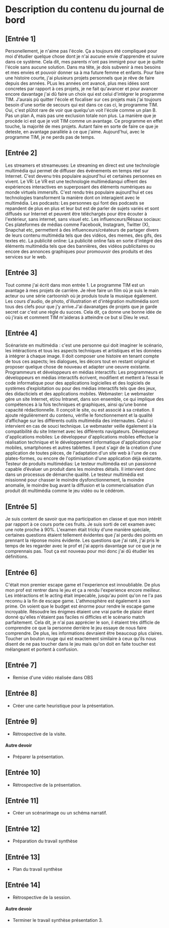 #  Description du contenu du journal de bord
## [Entrée 1]
Personellement, je n'aime pas l'école. Ça a toujours été compliqueé pour moi d'étudier quelque chose dont je n'ai aucune envie d'apprendre et suivre dans ce système. Cela dit, mes parents n'ont pas immigré pour que je quitte l'école sans aucune solution. Dans ma tête, je dois subvenir à mes besoins et mes envies et pouvoir donner sa à ma future femme et enfants. Pour faire une histoire courte, j'ai plusieurs projets personnels que je rêve de faire depuis des années. PLus les années ont avancé, plus mes idées sont concretes par rapport à ces projets, je ne fait qu'avancer et pour avancer encore davantage j'ai dû faire un choix qui est celui d'intégrer le programme TIM. J'aurais pû quitter l'école et focaliser sur ces projets mais j'ai toujours besoin d'une sortie de secours qui est dans ce cas ci, le programme TIM. Oui, c'est plûtot rare de voir que quelqu'un voit l'école comme un plan B. Pas un plan A, mais pas une exclusion totale non plus. La manière que je procède ici est que je voit TIM comme un avantage. Ce programme en effet touche, la majorité de mes projets. Autant faire en sorte de faire ce que je deteste, en avantage parallèle à ce que j'aime. Aujourd'hui, avec le programme TIM, je ne perds pas de temps. 

## [Entrée 2] 
Les streamers et streameuses: Le streaming en direct est une technologie multimédia qui permet de diffuser des événements en temps réel sur Internet. C'est devenu très populaire aujourd'hui et certaines personnes en vivent.
Le VR: Le VR est une technologie multimédianqui offrent des expériences interactives en superposant des éléments numériques au monde virtuels immersifs. C'est rendu très populaire aujourd'hui et ces technologies transforment la manière dont on interagient avec le multimédia.
Les podcasts: Les personnes qui font des podcasts se repandent de plus en plus et leur but est de parler de sujets variés et sont diffusés sur Internet et peuvent être téléchargés pour être écouter à l'extérieur, sans internet, sans visuel etc.
Les influenceurs/Résaux sociaux: Ces plateformes de médias comme Facebook, Instagram, Twitter (X), Snapchat etc, permettent à des influenceurs/créateurs de partager divers de leurs contenu multimédia tels que des vidéos, des memes, des gifs, des textes etc.
La publicité online: La publicité online fais en sorte d'intégré des éléments multimédia tels que des bannières, des vidéos publicitaires ou encore des annonces graphiques pour promouvoir des produits et des services sur le web.
  
## [Entrée 3]
Tout comme j'ai écrit dans mon entrée 1. Le programme TIM est un avantage à mes projets de carrière. Je rêve faire un film où je suis le main acteur ou une série cartoonish où je produis toute la musique également. Les cours d'audio, de photo, d'illustration et d'intégration multimédia sont tous des clefs pour que j'y arrive.J'ai davanatges de projets que je garde secret car c'est une règle du succes. Cela dit, ça donne une bonne idée de où j'irais et comment TIM m'aideras à atteindre ce but si Dieu le veut.
  
## [Entrée 4]
Scénariste en multimédia : c'est une personne qui doit imaginer le scénario, les intéractions et tous les aspects techniques et artistiques et les données à intégrer à chaque image. Il doit composer une histoire en tenant compte de tous ces aspects; les dialogues, les décors tout en restant original et proposer quelque chose de nouveau et adapter une oeuvre existante.
Programmeurs et développeurs en médias interactifs: Les programmeurs et développeurs en médias interactifs écrivent, modifient et mettent à l’essai le code informatique pour des applications logicielles et des logiciels de systèmes d’exploitation ou pour des médias interactifs tels que des jeux, des didacticiels et des applications mobiles.
Webmaster: Le webmaster gère un site Internet, et/ou Intranet, dans son ensemble, ce qui implique des compétences à la fois techniques et graphiques, ainsi qu’une bonne capacité rédactionnelle. Il conçoit le site, ou est associé à sa création. Il ajoute régulièrement du contenu, vérifie le fonctionnement et la qualité d’affichage sur les différents outils multimédia des internautes. Celui-ci intervient en cas de souci technique. Le webmaster veille également à la compatibilité du site Internet avec les différents navigateurs.
Développeur d'applications mobiles: Le développeur d'applications mobiles effectue la réalisation technique et le développement informatique d'applications pour mobiles, smartphones et autres tablettes. Il peut s'agir de la création d'une application de toutes pièces, de l'adaptation d'un site web à l'une de ces plates-formes, ou encore de l'optimisation d'une application déjà existante.
Testeur de produits multimédias: Le testeur multimédia est un passionné capable d’évaluer un produit dans les moindres détails. Il intervient donc dans un processus de démarche qualité.  Le testeur multimédia est missionné pour chasser le moindre dysfonctionnement, la moindre anomalie, le moindre bug avant la diffusion et la commercialisation d’un produit dit multimédia comme le jeu vidéo ou le cédérom.
  
## [Entrée 5]
Je suis content de savoir que ma participation en classe et que mon intérêt par rapport à ce cours porte ces fruits. Je suis sorti de cet examen avec une note proche à 90%. L'examen était tricky d'une manière spéciale, certaines questions étaient tellement évidentes que j'ai perdu des points en prennant la réponse moins évidente. Les questions que j'ai raté, j'ai pris le temps de les regarder avec le prof et j'ai appris davantage sur ce que je ne comprennais pas. Tout ça est nouveau pour moi donc j'ai dû étudier les définitions.  

## [Entrée 6] 
C'était mon premier escape game et l'experience est innoubliable. De plus mon prof est rentrer dans le jeu et ça a rendu l'experience encore meilleur. Les intéractions et le acting était impecable, jusqu'au point qu'on ne l'a pas reconnu à la fin de escape game. L'athmosphère est également à son prime. On voient que le budget est énorme pour rendre le escape game incroyable. Résoudre les énigmes étaient une vrai partie de plaisir étant donné qu'elles n'étaient pas faciles ni difficles et le scénario match parfaitement. Cela dit, je  n'ai pas apprécier le son, il étaient très difficle de comprendre ce que la personne derrière le jeu essaye de nous faire comprendre. De plus, les informations devraient être beaucoup plus claires. Toucher un bouton rouge qui est exactement similaire à ceux qu'ils nous disent de ne pas toucher dans le jeu mais qu'on doit en faite toucher est mélangeant et portent à confusion.

## [Entrée 7] 
*  Remise d'une vidéo réalisée dans OBS

## [Entrée 8]
* Créer une carte heuristique pour la présentation.

## [Entrée 9]
* Rétrospective de la visite. 

#### Autre devoir
* Préparer la présentation.

## [Entrée 10]
* Rétrospective de la présentation.  

## [Entrée 11]
* Créer un scénarimage ou un schéma narratif. 

## [Entrée 12]
* Préparation du travail synthèse

## [Entrée 13]
* Plan du travail synthèse

## [Entrée 14]
* Rétrospective de la session. 

#### Autre devoir
* Terminer le travail synthèse présentation 3. 



